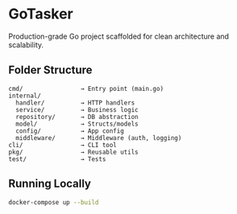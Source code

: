 # GoTasker

Production-grade Go project scaffolded for clean architecture and scalability.

## Folder Structure
```
cmd/                → Entry point (main.go)
internal/
  handler/          → HTTP handlers
  service/          → Business logic
  repository/       → DB abstraction
  model/            → Structs/models
  config/           → App config
  middleware/       → Middleware (auth, logging)
cli/                → CLI tool
pkg/                → Reusable utils
test/               → Tests
```

## Running Locally

```bash
docker-compose up --build
```
